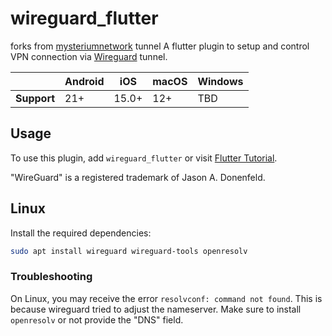 
# wireguard_flutter

forks from [mysteriumnetwork](https://github.com/mysteriumnetwork/wireguard_dart/) tunnel
A flutter plugin to setup and control VPN connection via [Wireguard](https://www.wireguard.com/) tunnel.

|             | Android | iOS   | macOS | Windows |
|-------------|---------|-------|-------|---------|
| **Support** | 21+     | 15.0+ | 12+   | TBD     |

## Usage

To use this plugin, add `wireguard_flutter` or visit  [Flutter Tutorial](https://flutterflux.com/).

"WireGuard" is a registered trademark of Jason A. Donenfeld.

## Linux

Install the required dependencies:

```bash
sudo apt install wireguard wireguard-tools openresolv
```

### Troubleshooting

On Linux, you may receive the error `resolvconf: command not found`. This is because wireguard tried to adjust the nameserver. Make sure to install `openresolv` or not provide the "DNS" field.